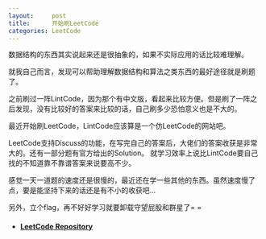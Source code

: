 ```yaml
---
layout:     post
title:      开始刷LeetCode
categories: LeetCode
---
```


数据结构的东西其实说起来还是很抽象的，如果不实际应用的话比较难理解。

就我自己而言，发现可以帮助理解数据结构和算法之类东西的最好途径就是刷题了。

之前刷过一阵LintCode，因为那个有中文版，看起来比较方便。但是刷了一阵之后发现，没有比较好的答案来比较的话，自己刷多少恐怕意义也是不大的。

最近开始刷LeetCode，LintCode应该算是一个仿LeetCode的网站吧。

LeetCode支持Discuss的功能，在写完自己的答案后，大佬们的答案收获是非常大的。还有一部分题有官方给出的Solution。
就学习效率上说比LintCode要自己找的不知道靠不靠谱答案来说要高不少。

感觉一天一道题的速度还是很慢的，最近还在学一些其他的东西。虽然速度慢了点，要是能坚持下来的话还是有不小的收获吧...

另外，立个flag，再不好好学习就要卸载守望屁股和群星了= =

* #### [LeetCode Repository][1]

[1]: https://github.com/SilverW0o0W/LeetCode
